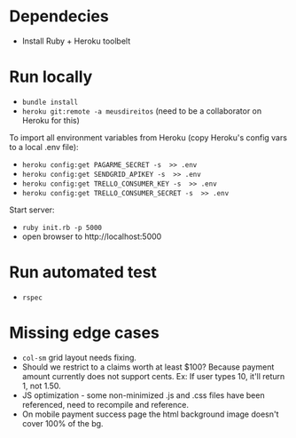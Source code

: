 # Dependecies

* Install Ruby + Heroku toolbelt

# Run locally

* `bundle install`
* `heroku git:remote -a meusdireitos` (need to be a collaborator on Heroku for this)

To import all environment variables from Heroku (copy Heroku's config vars to a local .env file):

* `heroku config:get PAGARME_SECRET -s  >> .env`
* `heroku config:get SENDGRID_APIKEY -s  >> .env`
* `heroku config:get TRELLO_CONSUMER_KEY -s  >> .env`
* `heroku config:get TRELLO_CONSUMER_SECRET -s  >> .env`

Start server:

* `ruby init.rb -p 5000`
*  open browser to http://localhost:5000

# Run automated test

* `rspec`

# Missing edge cases

* `col-sm` grid layout needs fixing.
* Should we restrict to a claims worth at least $100? Because payment amount currently does not support cents. Ex: If user types 10, it'll return 1, not 1.50.
* JS optimization - some non-minimized .js and .css files have been referenced, need to recompile and reference.
* On mobile payment success page the html background image doesn't cover 100% of the bg.
